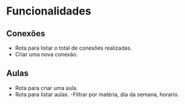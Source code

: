 # Funcionalidades

## Conexões

- Rota para listar o total de conexões realizadas.
- Criar uma nova conexão.

## Aulas 

- Rota para criar uma aula.
- Rota para listar aulas.
    -Filtrar por matéria, dia da semana, horario.
